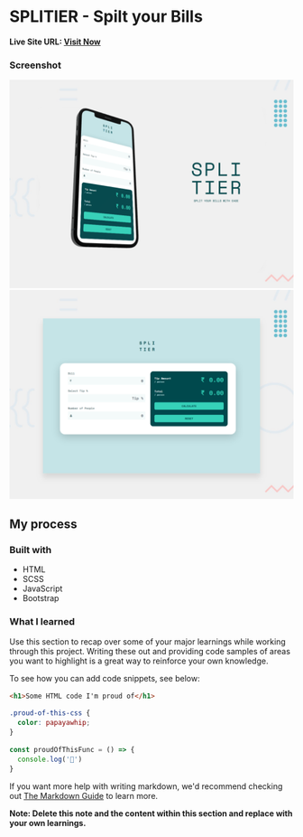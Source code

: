 # SPLITIER - Spilt your Bills

**Live Site URL: [Visit Now](https://dhyanivj.github.io/TipCalculatorJs/)**


### Screenshot

![](./images/mobile-preview.png)
![](./images/desktop-preview.png)


## My process

### Built with

- HTML
- SCSS
- JavaScript
- Bootstrap 

### What I learned

Use this section to recap over some of your major learnings while working through this project. Writing these out and providing code samples of areas you want to highlight is a great way to reinforce your own knowledge.

To see how you can add code snippets, see below:

```html
<h1>Some HTML code I'm proud of</h1>
```
```css
.proud-of-this-css {
  color: papayawhip;
}
```
```js
const proudOfThisFunc = () => {
  console.log('🎉')
}
```

If you want more help with writing markdown, we'd recommend checking out [The Markdown Guide](https://www.markdownguide.org/) to learn more.

**Note: Delete this note and the content within this section and replace with your own learnings.**

